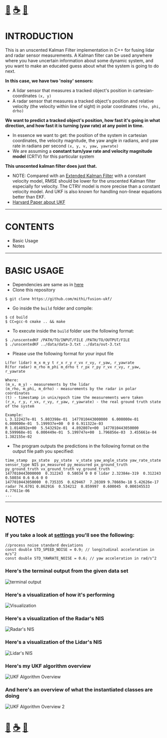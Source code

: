 # [🐳](https://mithi.github.io/deep-blueberry) [☕️](https://ko-fi.com/minimithi) [🧧](https://www.paypal.me/minimithi)

# INTRODUCTION
This is an unscented Kalman Filter implementation in C++ for fusing lidar and radar sensor measurements.
A Kalman filter can be used anywhere where you have uncertain information about some dynamic system, 
and you want to make an educated guess about what the system is going to do next. 

**In this case, we have two 'noisy' sensors:**
- A lidar sensor that measures a tracked object's position in cartesian-coordinates `(x, y)`
- A radar sensor that measures a tracked object's position and relative velocity (the velocity within line of sight) in polar coordinates `(rho, phi, drho)`

**We want to predict a tracked object's position, how fast it's going in what direction, and how fast it is
turning (yaw rate) at any point in time.** 
- In essence we want to get: the position of the system in cartesian coordinates, the velocity magnitude, the yaw angle in radians, and yaw rate  in radians per second `(x, y, v, yaw, yawrate)`
- We are assuming a **constant turn/yaw rate and velocity magnitude model** (CRTV) for this particular system

**This unscented kalman filter does just that.** 

- NOTE: Compared with an [Extended Kalman Filter](https://github.com/mithi/Fusion-EKF-CPP) with a constant velocity model, RMSE should be lower for the unscented Kalman filter especially for velocity. The CTRV model is more precise than a constant velocity model. And UKF is also known for handling non-linear equations better than EKF.
- [Harvard Paper about UKF](https://www.seas.harvard.edu/courses/cs281/papers/unscented.pdf)

-----
# CONTENTS
- Basic Usage
- Notes

-----
# BASIC USAGE
- Dependencies are same as in [here](https://github.com/mithi/fusion-ekf)
- Clone this repository 
```
$ git clone https://github.com/mithi/fusion-ukf/
```
- Go inside the `build` folder and compile: 
```
$ cd build
$ CC=gcc-6 cmake .. && make
```

- To execute inside the `build` folder use the following format: 

```
$ ./unscentedKF /PATH/TO/INPUT/FILE /PATH/TO/OUTPUT/FILE
$ ./unscentedKF ../data/data-3.txt ../data/out-3.txt
```

- Please use the following format for your input file
```
L(for lidar) m_x m_y t r_x r_y r_vx r_vy, r_yaw, r_yawrate
R(for radar) m_rho m_phi m_drho t r_px r_py r_vx r_vy, r_yaw, r_yawrate

Where:
(m_x, m_y) - measurements by the lidar
(m_rho, m_phi, m_drho) - measurements by the radar in polar coordinates
(t) - timestamp in unix/epoch time the measurements were taken
(r_x, r_y, r_vx, r_vy, r_yaw, r_yawrate) - the real ground truth state of the system

Example:
L 3.122427e-01  5.803398e-01  1477010443000000  6.000000e-01  6.000000e-01  5.199937e+00  0 0 6.911322e-03
R 1.014892e+00  5.543292e-01  4.892807e+00  1477010443050000  8.599968e-01  6.000449e-01  5.199747e+00  1.796856e-03  3.455661e-04  1.382155e-02
```
- The program outputs the predictions in the following format on the output file path you specified:
```
time_stamp  px_state  py_state  v_state yaw_angle_state yaw_rate_state  sensor_type NIS px_measured py_measured px_ground_truth py_ground_truth vx_ground_truth vy_ground_truth
1477010443000000  0.312243  0.58034 0 0 0 lidar 2.32384e-319  0.312243  0.58034 0.6 0.6 0 0
1477010443050000  0.735335  0.629467  7.20389 9.78669e-18 5.42626e-17 radar 74.6701 0.862916  0.534212  0.859997  0.600045  0.000345533 4.77611e-06
...
```

-----
# NOTES

### If you take a look at [settings](https://github.com/mithi/Fusion-UKF-CPP/blob/master/headers/settings.h) you'll see the following:
```
//process noise standard deviations
const double STD_SPEED_NOISE = 0.9; // longitudinal acceleration in m/s^2
const double STD_YAWRATE_NOISE = 0.6; // yaw acceleration in rad/s^2
```

### Here's the terminal output from the given data set
![terminal output](https://github.com/mithi/Fusion-UKF-CPP/blob/master/images/terminal_output.png)

### Here's a visualization of how it's performing
![Visualization](https://github.com/mithi/Fusion-UKF-CPP/blob/master/images/graph-1.png)

###  Here's a visualization of the Radar's NIS
![Radar's NIS](https://github.com/mithi/Fusion-UKF-CPP/blob/master/images/radar_nis.png)

### Here's a visualization of the Lidar's NIS
![Lidar's NIS](https://github.com/mithi/Fusion-UKF-CPP/blob/master/images/lidar_nis.png)

### Here's my UKF algorithm overview
![UKF Algorithm Overview](https://github.com/mithi/Fusion-UKF-CPP/blob/master/images/FusionUKF_overview_1.png)

###  And here's an overview of what the instantiated classes are doing
![UKF Algorithm Overview 2](https://github.com/mithi/Fusion-UKF-CPP/blob/master/images/FusionUKF_overview_2.png)

# [🐳](https://mithi.github.io/deep-blueberry) [☕️](https://ko-fi.com/minimithi) [🧧](https://www.paypal.me/minimithi) 
